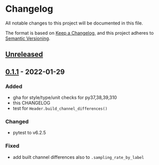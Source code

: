 # Changelog
All notable changes to this project will be documented in this file.

The format is based on [Keep a Changelog](https://keepachangelog.com/en/1.0.0/),
and this project adheres to [Semantic Versioning](https://semver.org/spec/v2.0.0.html).

## [Unreleased]

## [0.1.1] - 2022-01-29

### Added

- gha for style/type/unit checks for py37,38,39,310
- this CHANGELOG
- test for `Header.build_channel_differences()`

### Changed

- pytest to v6.2.5

### Fixed

- add built channel differences also to `.sampling_rate_by_label`


[Unreleased]: https://github.com/jusjusjus/edfpy/compare/v0.1.1...HEAD
[0.1.1]: https://github.com/jusjusjus/edfpy/compare/v0.1.0...v0.1.1
[0.1.0]: https://github.com/jusjusjus/edfpy/releases/tag/v0.1.0
